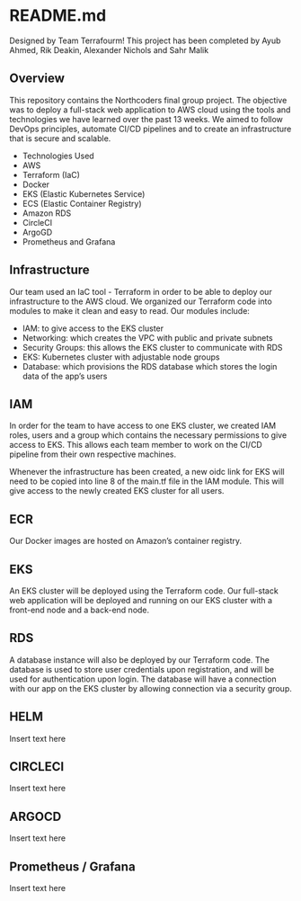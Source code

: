 # README.md

Designed by Team Terrafourm! This project has been completed by Ayub Ahmed, Rik Deakin, Alexander Nichols and Sahr Malik

## Overview
This repository contains the Northcoders final group project. The objective was to deploy a full-stack web application to AWS cloud using the tools and technologies we have learned over the past 13 weeks. We aimed to follow DevOps principles, automate CI/CD pipelines and to create an infrastructure that is secure and scalable. 


* Technologies Used
* AWS
* Terraform (IaC)
* Docker 
* EKS (Elastic Kubernetes Service)
* ECS (Elastic Container Registry)
* Amazon RDS
* CircleCI
* ArgoGD
* Prometheus and Grafana

## Infrastructure
Our team used an IaC tool - Terraform in order to be able to deploy our infrastructure to the AWS cloud. We organized our Terraform code into modules to make it clean and easy to read. Our modules include:
* IAM: to give access to the EKS cluster
* Networking: which creates the VPC with public and private subnets
* Security Groups: this allows the EKS cluster to communicate with RDS
* EKS: Kubernetes cluster with adjustable node groups
* Database: which provisions the RDS database which stores the login data of the app’s users

## IAM
In order for the team to have access to one EKS cluster, we created IAM roles, users and a group which contains the necessary permissions to give access to EKS. This allows each team member to work on the CI/CD pipeline from their own respective machines. 

Whenever the infrastructure has been created, a new oidc link for EKS will need to be copied into line 8 of the main.tf file in the IAM module. This will give access to the newly created EKS cluster for all users.

## ECR
Our Docker images are hosted on Amazon’s container registry.


## EKS
An EKS cluster will be deployed using the Terraform code. Our full-stack web application will be deployed and running on our EKS cluster with a front-end node and a back-end node.


## RDS
A database instance will also be deployed by our Terraform code. The database is used to store user credentials upon registration, and will be used for authentication upon login. The database will have a connection with our app on the EKS cluster by allowing connection via a security group.


## HELM
Insert text here


## CIRCLECI
Insert text here


## ARGOCD
Insert text here


## Prometheus / Grafana
Insert text here
